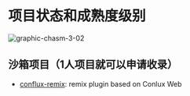# 项目状态和成熟度级别

![graphic-chasm-3-02](/Users/xiaods/Desktop/graphic-chasm-3-02.svg)

## 沙箱项目（1人项目就可以申请收录）

- [conflux-remix](https://github.com/Conflux-Chain/conflux-remix):  remix plugin based on Conlux Web

  

  

